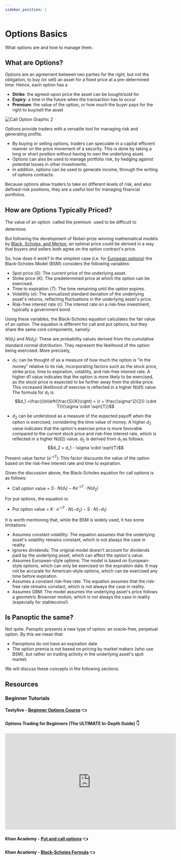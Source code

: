 ```yaml
---
sidebar_position: 1
---
```


# Options Basics
What options are and how to manage them.

## What are Options?

Options are an agreement between two parties for the right, but not the obligation, to buy (or sell) an asset for a fixed price at a pre-determined time.
Hence, each option has a
- **Strike**: the agreed-upon price the asset can be bought/sold for
- **Expiry**: a time in the future when the transaction has to occur
- **Premium**: the value of the option, or how much the buyer pays for the right to buy/sell the asset

![Call Option Graphic 2](https://user-images.githubusercontent.com/62954565/229671202-9daac42f-aa08-4ae6-8388-7fca2e05eb31.png)

Options provide traders with a versatile tool for managing risk and generating profits.
- By buying or selling options, traders can speculate in a capital efficient manner on the price movement of a security. This is done by taking a long or short position without having to own the underlying asset.
- Options can also be used to manage portfolio risk, by hedging against potential losses in other investments.
- In addition, options can be used to generate income, through the writing of options contracts.

Because options allow traders to take on different levels of risk, and also defined-risk positions, they are a useful tool for managing financial portfolios.

## How are Options Typically Priced?

The value of an option &#151; called the premium &#151; used to be difficult to determine.

But following the development of Nobel-prize winning mathematical models by [Black, Scholes, and Merton](/docs/terms/blackscholes), an optimal price could be derived in a way that buyers _and_ sellers both agree on the option contract's price. 

So, how does it work? In the simplest case (i.e. for [European options](/docs/terms/european)) the Black-Scholes Model (BSM) considers the following variables:

- Spot price ($S$): The current price of the underlying asset.
- Strike price ($K$): The predetermined price at which the option can be exercised.
- Time to expiration ($T$): The time remaining until the option expires.
- Volatility ($\sigma$): The annualized standard deviation of the underlying asset's returns, reflecting fluctuations in the underlying asset's price.
- Risk-free interest rate ($r$): The interest rate on a risk-free investment, typically a government bond.

Using these variables, the Black-Scholes equation calculates the fair value of an option. The equation is different for call and put options, but they share the same core components, namely:

$N(d_1)$ and $N(d_2)$: These are probability values derived from the cumulative standard normal distribution. They represent the likelihood of the option being exercised. More precisely,

- $d_1$:  can be thought of as a measure of how much the option is "in the money" relative to its risk, incorporating factors such as the stock price, strike price, time to expiration, volatility, and risk-free interest rate. A higher d1 value indicates that the option is more likely to be exercised, as the stock price is expected to be further away from the strike price. This increased likelihood of exercise is reflected in a higher N(d1) value. The formula for $d_1$ is: $$d_1 =\frac{(\ln\left(\frac{S}{K}\right) + (r + \frac{\sigma^2}{2}) \cdot T)}{\sigma \cdot \sqrt{T}}$$

- $d_2$  can be understood as a measure of the expected payoff when the option is exercised, considering the time value of money. A higher $d_2$ value indicates that the option's exercise price is more favorable compared to the current stock price and risk-free interest rate, which is reflected in a higher N(d2) value. $d_2$ is derived from $d_1$ as follows: $$d_2 = d_1 - \sigma \cdot \sqrt{T}$$

Present value factor ($e^{-rT}$): This factor discounts the value of the option based on the risk-free interest rate and time to expiration. 

Given the discussion above, the Black-Scholes equation for call options is as follows:
- Call option value = $S \cdot N(d_1) - K  e^{-rT} \cdot N(d_2)$


For put options, the equation is:
- Put option value = $K \cdot e^{-rT} \cdot N(-d_2) - S \cdot N(-d_1)$


It is worth mentioning that, while the BSM is widely used, it has some limitations:

- Assumes constant volatility: The equation assumes that the underlying asset's volatility remains constant, which is not always the case in reality.
- Ignores dividends: The original model doesn't account for dividends paid by the underlying asset, which can affect the option's value.
- Assumes European-style options: The model is based on European-style options, which can only be exercised on the expiration date. It may not be accurate for American-style options, which can be exercised any time before expiration.
- Assumes a constant risk-free rate: The equation assumes that the risk-free rate remains constant, which is not always the case in reality.
- Assumes GBM: The model assumes the underlying asset's price follows a geometric Brownian motion, which is not always the case in reality (especially for stablecoins!).

## Is Panoptic the same?

Not quite. Panoptic presents a new type of option: an oracle-free, perpetual option. By this we mean that:

- Panoptions do not have an expiration date
- The option premia is not based on pricing by market makers (who use BSM), but rather on trading activity in the underlying asset's spot market.

We will discuss these concepts in the following sections. 

## Resources

### Beginner Tutorials

#### Tastylive - [Beginner Options Course](https://www.tastylive.com/learn-courses) 👈

#### Options Trading for Beginners (The ULTIMATE In-Depth Guide) 👇
<iframe width="560" height="315" src="https://www.youtube.com/embed/7PM4rNDr4oI" title="YouTube video player" frameborder="0" allow="accelerometer; autoplay; clipboard-write; encrypted-media; gyroscope; picture-in-picture; web-share" allowfullscreen></iframe>

#### Khan Academy - [Put and call options](https://www.khanacademy.org/economics-finance-domain/core-finance/derivative-securities/put-call-options/v/american-call-options) 👈

#### Khan Academy - [Black-Scholes Formula](https://www.khanacademy.org/economics-finance-domain/core-finance/derivative-securities/black-scholes/v/introduction-to-the-black-scholes-formula) 👈
